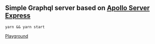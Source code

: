 ## Simple Graphql server based on [Apollo Server Express](https://github.com/apollographql/apollo-server)

`yarn && yarn start`

[Playground](http://localhost:4000/)
